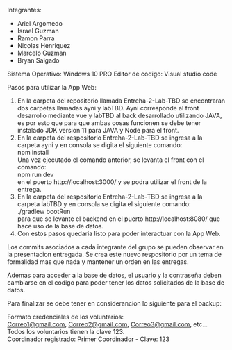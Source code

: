 Integrantes:
- Ariel Argomedo 
- Israel Guzman
- Ramon Parra
- Nicolas Henriquez
- Marcelo Guzman
- Bryan Salgado

Sistema Operativo: Windows 10 PRO
Editor de codigo: Visual studio code

Pasos para utilizar la App Web:
<ol>
  <li>En la carpeta del repositorio llamada Entreha-2-Lab-TBD se encontraran dos carpetas llamadas ayni y labTBD. Ayni corresponde al front desarrollo mediante vue y labTBD al back desarrollado utilizando JAVA, es por esto que para que ambas cosas funcionen se debe tener instalado JDK version 11 para JAVA y Node para el front.</li>
  <li>En la carpeta del respositorio Entreha-2-Lab-TBD se ingresa a la carpeta ayni y en consola se digita el siguiente comando: <br>npm install</br> Una vez ejecutado el comando anterior, se levanta el front con el comando: <br>npm run dev</br></li>
en el puerto http://localhost:3000/ y se podra utilizar el front de la entrega.
  <li>En la carpeta del respositorio Entreha-2-Lab-TBD se ingresa a la carpeta labTBD y en consola se digita el siguiente comando: <br>./gradlew bootRun</br> para que se levante el backend en el puerto http://localhost:8080/ que hace uso de la base de datos.</li>
  <li>Con estos pasos quedaria listo para poder interactuar con la App Web.</li>
  
</ol>

Los commits asociados a cada integrante del grupo se pueden observar en la presentacion entregada. Se crea este nuevo respositorio por un tema de formalidad mas que nada y mantener un orden en las entregas.

Ademas para acceder a la base de datos, el usuario y la contraseña deben cambiarse en el codigo para poder tener los datos solicitados de la base de datos.

Para finalizar se debe tener en considerancion lo siguiente para el backup:</br>

Formato credenciales de los voluntarios:</br>
Correo1@gmail.com, Correo2@gmail.com, Correo3@gmail.com, etc... Todos los voluntarios tienen la clave 123.</br>
Coordinador registrado: Primer Coordinador - Clave: 123</br>
